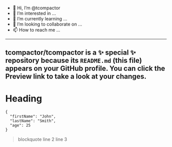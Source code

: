 - 👋 Hi, I’m @tcompactor
- 👀 I’m interested in ...
- 🌱 I’m currently learning ...
- 💞️ I’m looking to collaborate on ...
- 📫 How to reach me ...

---
tcompactor/tcompactor is a ✨ special ✨ repository because its `README.md` (this file) appears on your GitHub profile.
You can click the Preview link to take a look at your changes.
---


# Heading
```
{
  "firstName": "John",
  "lastName": "Smith",
  "age": 25
}
```
> blockquote
> line 2
> line 3
